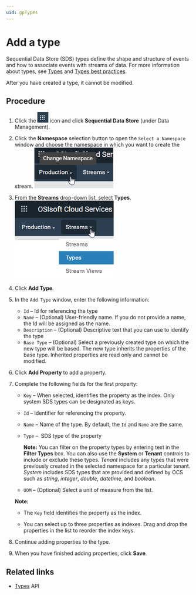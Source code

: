 ```yaml
---
uid: gpTypes
---
```


# Add a type

Sequential Data Store (SDS) types define the shape and structure of events and how to associate events with streams of data. For more information about types, see [Types](xref:ccTypes) and [Types best practices](xref:bpTypes).

After you have created a type, it cannot be modified. 

## Procedure

1. Click the ![Menu icon](../images/menu-icon.png) icon and click **Sequential Data Store** (under Data Management).

1. Click the **Namespace** selection button to open the `Select a Namespace` window and choose the namespace in which you want to create the stream.  ![Namespace list](../images/sds-namespace.png)

1. From the **Streams** drop-down list, select **Types**. ![Streams list](../images/sds-types-procedure-types-list.png)

1. Click **Add Type**.

1. In the `Add Type` window, enter the following information:

   - `Id` &ndash; Id for referencing the type
   - `Name` &ndash; (Optional) User-friendly name. If you do not provide a name, the Id will be assigned as the name.
   - `Description` &ndash; (Optional) Descriptive text that you can use to identify the type
   - `Base Type` &ndash; (Optional) Select a previously created type on which the new type will be based. The new type inherits the properties of the base type. Inherited properties are read only and cannot be modified.

1. Click  **Add Property** to add a property.

1. Complete the following fields for the first property:
   - `Key` &ndash;  When selected, identifies the property as the index. Only system SDS types can be designated as keys. 
   
   - `Id` &ndash; Identifier for referencing the property.
   
   - `Name` &ndash; Name of the type. By default, the `Id` and `Name` are the same. 
   
   - `Type` &ndash;  SDS type of the property
   
     **Note:** You can filter on the property types by entering text in the **Filter Types** box. You can also use the **System** or **Tenant** controls to include or exclude these types. *Tenant* includes any types that were previously created in the selected namespace for a particular tenant. *System* includes SDS types that are provided and defined by OCS such as *string*, *integer*, *double*, *datetime*, and *boolean*.
   
   - `UOM` &ndash; (Optional) Select a unit of measure from the list. 
   
   **Note:**
   
   - The `Key` field identifies the property as the index.
   
   - You can select up to three properties as indexes. Drag and drop the properties in the list to reorder the index keys.
   
1. Continue adding properties to the type.

1. When you have finished adding properties, click **Save**.

## Related links

- [Types](xref:sds-types) API
